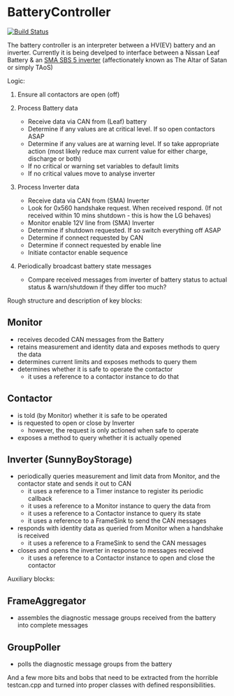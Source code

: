 # BatteryController

[![Build Status](https://travis-ci.com/samsta/BatteryController.svg?token=G5p63QVxar7JscrjTLwf&branch=master)](https://travis-ci.com/samsta/BatteryController)

The battery controller is an interpreter between a HV(EV) battery and an inverter.
Currently it is being develped to interface between a Nissan Leaf Battery & an [SMA SBS 5 inverter](https://www.sma.de/en/products/battery-inverters/sunny-boy-storage-37-50-60.html) (affectionately known as The Altar of Satan or simply TAoS)

Logic:
1. Ensure all contactors are open (off)

2. Process Battery data
   - Receive data via CAN from (Leaf) battery
   - Determine if any values are at critical level. If so open contactors ASAP
   - Determine if any values are at warning level. If so take appropriate action (most likely reduce max current value for either charge, discharge or both)
   - If no critical or warning set variables to default limits
   - If no critical values move to analyse inverter 

3. Process Inverter data
   - Receive data via CAN from (SMA) Inverter
   - Look for 0x560 handshake request. When received respond. (If not received within 10 mins shutdown - this is how the LG behaves)
   - Monitor enable 12V line from (SMA) Inverter
   - Determine if shutdown requested. If so switch everything off ASAP
   - Determine if connect requested by CAN
   - Determine if connect requested by enable line
   - Initiate contactor enable sequence

4. Periodically broadcast battery state messages
   - Compare received messages from inverter of battery status to actual status & warn/shutdown if they differ too much?


Rough structure and description of key blocks:

## Monitor

- receives decoded CAN messages from the Battery
- retains measurement and identity data and exposes methods to query the data
- determines current limits and exposes methods to query them
- determines whether it is safe to operate the contactor
   - it uses a reference to a contactor instance to do that
  
## Contactor

- is told (by Monitor) whether it is safe to be operated
- is requested to open or close by Inverter
   - however, the request is only actioned when safe to operate
- exposes a method to query whether it is actually opened

## Inverter (SunnyBoyStorage)

- periodically queries measurement and limit data from Monitor, and the contactor state and sends it out to CAN
   - it uses a reference to a Timer instance to register its periodic callback
   - it uses a reference to a Monitor instance to query the data from
   - it uses a reference to a Contactor instance to query its state
   - it uses a reference to a FrameSink to send the CAN messages
- responds with identity data as queried from Monitor when a handshake is received
   - it uses a reference to a FrameSink to send the CAN messages
- closes and opens the inverter in response to messages received
   - it uses a reference to a Contactor instance to open and close the contactor
   

Auxiliary blocks:

## FrameAggregator

- assembles the diagnostic message groups received from the battery into complete messages

## GroupPoller

- polls the diagnostic message groups from the battery

And a few more bits and bobs that need to be extracted from the horrible testcan.cpp and turned into proper classes with defined responsibilities.
